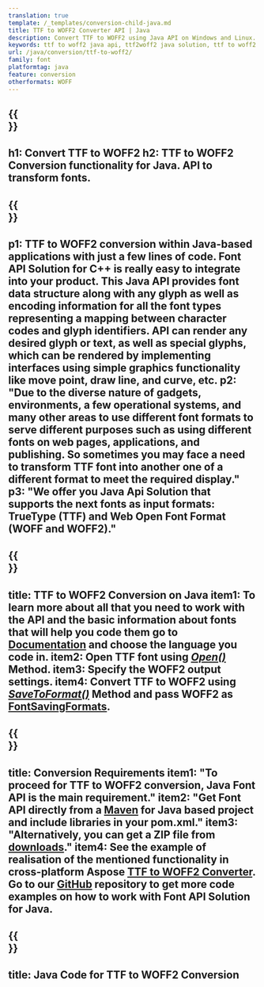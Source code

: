 ```yaml
---
translation: true
template: /_templates/conversion-child-java.md
title: TTF to WOFF2 Converter API | Java 
description: Convert TTF to WOFF2 using Java API on Windows and Linux. Integrate this native TTF to WOFF2 font conversion functionality into your own solution.
keywords: ttf to woff2 java api, ttf2woff2 java solution, ttf to woff2 java
url: /java/conversion/ttf-to-woff2/
family: font
platformtag: java
feature: conversion
otherformats: WOFF
---
```


{{<section banner>}}
---
h1: Convert TTF to WOFF2
h2: TTF to WOFF2 Conversion functionality for Java. API to transform fonts.
---

{{<section overview>}}
---
p1: TTF to WOFF2 conversion within Java-based applications with just a few lines of code. Font API Solution for С++ is really easy to integrate into your product.  This Java API provides font data structure along with any glyph as well as encoding information for all the font types representing a mapping between character codes and glyph identifiers. API can render any desired glyph or text, as well as special glyphs, which can be rendered by implementing interfaces using simple graphics functionality like move point, draw line, and curve, etc.
p2: "Due to the diverse nature of gadgets, environments, a few operational systems, and many other areas to use different font formats to serve different purposes such as using different fonts on web pages, applications, and publishing. So sometimes you may face a need to transform TTF font into another one of a different format to meet the required display."
p3: "We offer you Java Api Solution that supports the next fonts as input formats: TrueType (TTF) and Web Open Font Format (WOFF and WOFF2)."
---

{{<section feature1>}}
---
title: TTF to WOFF2 Conversion on Java
item1: To learn more about all that you need to work with the API and the basic information about fonts that will help you code them go to  [Documentation](https://docs.aspose.com/font/) and choose the language you code in.
item2: Open TTF font using [*Open()*](https://reference.aspose.com/font/java/com.aspose.font/Font#open-com.aspose.font.FontDefinition-) Method.
item3: Specify the WOFF2 output settings.
item4: Convert TTF to WOFF2 using [*SaveToFormat()*](https://reference.aspose.com/font/java/com.aspose.font/Font#saveToFormat-java.io.OutputStream-com.aspose.font.FontSavingFormats-) Method and pass WOFF2 as [FontSavingFormats](https://reference.aspose.com/font/java/com.aspose.font/FontSavingFormats).
---

{{<section feature2>}}
---
title: Conversion Requirements
item1: "To proceed for TTF to WOFF2 conversion, Java Font API is the main requirement."
item2: "Get Font API directly from a [Maven](https://repository.aspose.com/webapp/#/artifacts/browse/tree/General/repo/com/aspose/aspose-font) for Java based project and include libraries in your pom.xml."
item3: "Alternatively, you can get a ZIP file from [downloads](https://downloads.aspose.com/font/java)."
item4: See the example of realisation of the mentioned functionality in cross-platform Aspose [TTF to WOFF2 Converter](https://products.aspose.app/font/conversion/ttf-to-woff2). Go to our [GitHub](https://github.com/aspose-font/Aspose.Font-Documentation/tree/master/java-examples) repository to get more code examples on how to work with Font API Solution for Java.
---

{{<section codeexample>}}
---
title: Java Code for TTF to WOFF2 Conversion
---
